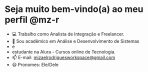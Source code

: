 # Seja muito bem-vindo(a) ao meu perfil @mz-r
- 💻 Trabalho como Analista de Integração e Freelancer.
- 🌱 Sou acadêmico em Análise e Desenvolvimento de Sistemas 
- e
- estudante na Alura - Cursos online de Tecnologia.
- 📫 E-mail: mizaelrodriguesworkspace@gmail.com
- 😃 Pronomes: Ele/Dele
